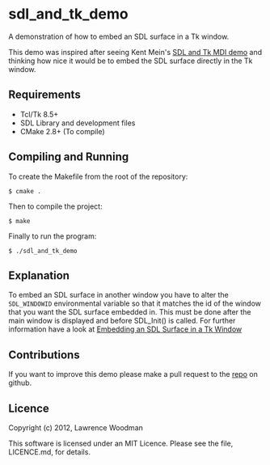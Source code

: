 sdl\_and\_tk\_demo
===============
A demonstration of how to embed an SDL surface in a Tk window.

This demo was inspired after seeing Kent Mein's [SDL and Tk MDI demo](http://www.libsdl.org/projects/tcl-demo/) and thinking how nice it would be to embed the SDL surface directly in the Tk window.

Requirements
------------
*  Tcl/Tk 8.5+
*  SDL Library and development files
*  CMake 2.8+ (To compile)

Compiling and Running
---------------------
To create the Makefile from the root of the repository:

    $ cmake .

Then to compile the project:

    $ make

Finally to run the program:

    $ ./sdl_and_tk_demo

Explanation
-----------
To embed an SDL surface in another window you have to alter the `SDL_WINDOWID` environmental variable so that it matches the id of the window that you want the SDL surface embedded in.  This must be done after the main window is displayed and before SDL_Init() is called.  For further information have a look at [Embedding an SDL Surface in a Tk Window](http://techtinkering.com/2012/06/26/embedding-an-sdl-surface-in-a-tk-window/)

Contributions
-------------
If you want to improve this demo please make a pull request to the [repo](https://github.com/LawrenceWoodman/sdl_and_tk_demo) on github.

Licence
-------
Copyright (c) 2012, Lawrence Woodman

This software is licensed under an MIT Licence.  Please see the file, LICENCE.md, for details.
